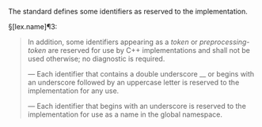 The standard defines some identifiers as reserved to the implementation.

§[lex.name]¶3:

> In addition, some identifiers appearing as a *token* or *preprocessing-token* are reserved for use by C++ implementations and shall not be used otherwise; no diagnostic is required.
>
> — Each identifier that contains a double underscore __ or begins with an underscore followed by an uppercase letter is reserved to the implementation for any use.
>
> — Each identifier that begins with an underscore is reserved to the implementation for use as a name in the global namespace.